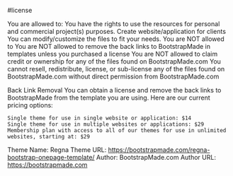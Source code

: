 #license

You are allowed to:
     You have the rights to use the resources for personal and commercial project(s) purposes.
    Create website/application for clients
You can modify/customize the files to fit your needs.
    You are NOT allowed to
    You are NOT allowed to remove the back links to BootstrapMade in templates unless you purchased a license
    You are NOT allowed to claim credit or ownership for any of the files found on BootstrapMade.com
    You cannot resell, redistribute, license, or sub-license any of the files found on BootstrapMade.com without direct permission from BootstrapMade.com

Back Link Removal
    You can obtain a license and remove the back links to BootstrapMade from the template you are using. Here are our current pricing options:

    Single theme for use in single website or application: $14
    Single theme for use in multiple websites or applications: $29
    Membership plan with access to all of our themes for use in unlimited websites, starting at: $29
    
Theme Name: Regna
Theme URL: https://bootstrapmade.com/regna-bootstrap-onepage-template/
Author: BootstrapMade.com
Author URL: https://bootstrapmade.com

